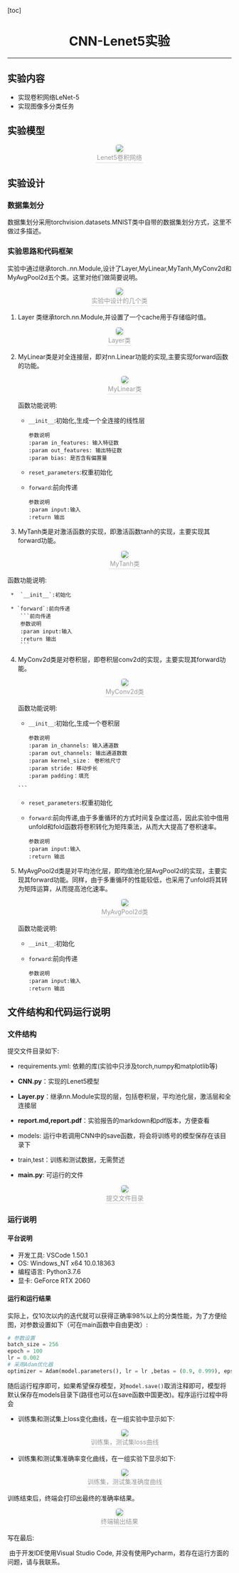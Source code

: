 [toc]

# <center>CNN-Lenet5实验</center>

---

## 实验内容

* 实现卷积网络LeNet-5
* 实现图像多分类任务

## 实验模型

   <center>
       <img style="border-radius: 0.3125em;
       box-shadow: 0 2px 4px 0 rgba(34,36,38,.12),0 2px 10px 0 rgba(34,36,38,.08);" 
       src="images\Lenet51.png">
       <br>
       <div style="color:orange; border-bottom: 1px solid #d9d9d9;
       display: inline-block;
       color: #999;
       padding: 2px;">Lenet5卷积网络</div>
   </center>

## 实验设计

### 数据集划分

数据集划分采用torchvision.datasets.MNIST类中自带的数据集划分方式，这里不做过多描述。

### 实验思路和代码框架

实验中通过继承torch..nn.Module,设计了Layer,MyLinear,MyTanh,MyConv2d和MyAvgPool2d五个类。这里对他们做简要说明。

   <center>
        <img style="border-radius: 0.3125em;
        box-shadow: 0 2px 4px 0 rgba(34,36,38,.12),0 2px 10px 0 rgba(34,36,38,.08);" 
        src="images\Layer.png">
        <br>
        <div style="color:orange; border-bottom: 1px solid #d9d9d9;
        display: inline-block;
        color: #999;
        padding: 2px;">实验中设计的几个类</div>
    </center>

1. Layer 类继承torch.nn.Module,并设置了一个cache用于存储临时值。


<center>
    <img style="border-radius: 0.3125em;
    box-shadow: 0 2px 4px 0 rgba(34,36,38,.12),0 2px 10px 0 rgba(34,36,38,.08);" 
    src="images\MyLayer.png">
    <br>
    <div style="color:orange; border-bottom: 1px solid #d9d9d9;
    display: inline-block;
    color: #999;
    padding: 2px;">Layer类</div>
</center>


2. MyLinear类是对全连接层，即对nn.Linear功能的实现,主要实现forward函数的功能。

    <center>
        <img style="border-radius: 0.3125em;
        box-shadow: 0 2px 4px 0 rgba(34,36,38,.12),0 2px 10px 0 rgba(34,36,38,.08);" 
        src="images\MyLinear1.png">
        <br>
        <div style="color:orange; border-bottom: 1px solid #d9d9d9;
        display: inline-block;
        color: #999;
        padding: 2px;">MyLinear类</div>
    </center>

    函数功能说明:

    * `__init__`:初始化,生成一个全连接的线性层
      
      ```初始化
      参数说明
      :param in_features: 输入特征数
      :param out_features: 输出特征数
      :param bias: 是否含有偏置量
      ```
    * `reset_parameters`:权重初始化

    * `forward`:前向传递
      ```前向传递
      参数说明
      :param input:输入
      :return 输出
      ```
    
3. MyTanh类是对激活函数的实现，即激活函数tanh的实现，主要实现其forward功能。

    <center>
        <img style="border-radius: 0.3125em;
        box-shadow: 0 2px 4px 0 rgba(34,36,38,.12),0 2px 10px 0 rgba(34,36,38,.08);" 
        src="images\MyTanh.png">
        <br>
        <div style="color:orange; border-bottom: 1px solid #d9d9d9;
        display: inline-block;
        color: #999;
        padding: 2px;">MyTanh类</div>
    </center>
函数功能说明:
    
     *  `__init__`:初始化
        
     * `forward`:前向传递
        ```前向传递
        参数说明
        :param input:输入
        :return 输出
        ```

4. MyConv2d类是对卷积层，即卷积层conv2d的实现，主要实现其forward功能。

    <center>
        <img style="border-radius: 0.3125em;
        box-shadow: 0 2px 4px 0 rgba(34,36,38,.12),0 2px 10px 0 rgba(34,36,38,.08);" 
        src="images\MyConv2d.png">
        <br>
        <div style="color:orange; border-bottom: 1px solid #d9d9d9;
        display: inline-block;
        color: #999;
        padding: 2px;">MyConv2d类</div>
    </center>

    函数功能说明:

     *  `__init__`:初始化,生成一个卷积层
        ```初始化
        参数说明
        :param in_channels: 输入通道数
        :param out_channels: 输出通道数数
        :param kernel_size： 卷积核尺寸
        :param stride: 移动步长
        :param padding：填充
       ```
    *  `reset_parameters`:权重初始化

    *  `forward`:前向传递,由于多重循环的方式时间复杂度过高，因此实验中借用unfold和fold函数将卷积转化为矩阵乘法，从而大大提高了卷积速率。
       
       ```前向传递
       参数说明
       :param input:输入
       :return 输出
       ```

5. MyAvgPool2d类是对平均池化层，即均值池化层AvgPool2d的实现，主要实现其forward功能。同样，由于多重循环的性能较低，也采用了unfold将其转为矩阵运算，从而提高池化速率。

    <center>
        <img style="border-radius: 0.3125em;
        box-shadow: 0 2px 4px 0 rgba(34,36,38,.12),0 2px 10px 0 rgba(34,36,38,.08);" 
        src="images\MyAvgPool2d.png">
        <br>
        <div style="color:orange; border-bottom: 1px solid #d9d9d9;
        display: inline-block;
        color: #999;
        padding: 2px;">MyAvgPool2d类</div>
    </center>
    
     函数功能说明:
     *  `__init__`:初始化
        
     * `forward`:前向传递
       
        ```前向传递
        参数说明
        :param input:输入
        :return 输出
        ```

## 文件结构和代码运行说明

### 文件结构
提交文件目录如下:

* requirements.yml: 依赖的库(实验中只涉及torch,numpy和matplotlib等)

* **CNN.py**：实现的Lenet5模型

* **Layer.py**：继承nn.Module实现的层，包括卷积层，平均池化层，激活层和全连接层

* **report.md,report.pdf**：实验报告的markdown和pdf版本，方便查看

* models: 运行中若调用CNN中的save函数，将会将训练号的模型保存在该目录下

* train,test：训练和测试数据，无需赘述

* **main.py**: 可运行的文件

    <center>
        <img style="border-radius: 0.3125em;
        box-shadow: 0 2px 4px 0 rgba(34,36,38,.12),0 2px 10px 0 rgba(34,36,38,.08);" 
        src="images\dir.png">
        <br>
        <div style="color:orange; border-bottom: 1px solid #d9d9d9;
        display: inline-block;
        color: #999;
        padding: 2px;">提交文件目录</div>
    </center>




### 运行说明

#### 平台说明

* 开发工具: VSCode 1.50.1
* OS: Windows_NT x64 10.0.18363
* 编程语言: Python3.7.6
* 显卡: GeForce RTX 2060

#### 运行和运行结果

实际上，仅10次以内的迭代就可以获得正确率98%以上的分类性能，为了方便绘图，对参数设置如下（可在main函数中自由更改）:

```python
# 参数设置
batch_size = 256
epoch = 100
lr = 0.002
# 采用Adam优化器
optimizer = Adam(model.parameters(), lr = lr ,betas = (0.9, 0.999), eps = 1e-6)
```

随后运行程序即可，如果希望保存模型，对`model.save()`取消注释即可，模型将默认保存在models目录下(路径也可以在save函数中国更改)。程序运行过程中将会

* 训练集和测试集上loss变化曲线，在一组实验中显示如下:

  <center>
      <img style="border-radius: 0.3125em;
      box-shadow: 0 2px 4px 0 rgba(34,36,38,.12),0 2px 10px 0 rgba(34,36,38,.08);" 
      src="images\1.png">
      <br>
      <div style="color:orange; border-bottom: 1px solid #d9d9d9;
      display: inline-block;
      color: #999;
      padding: 2px;">训练集，测试集loss曲线</div>
  </center>

* 训练集和测试集准确率变化曲线，在一组实验下显示如下:

  <center>
      <img style="border-radius: 0.3125em;
      box-shadow: 0 2px 4px 0 rgba(34,36,38,.12),0 2px 10px 0 rgba(34,36,38,.08);" 
      src="images\2.png">
      <br>
      <div style="color:orange; border-bottom: 1px solid #d9d9d9;
      display: inline-block;
      color: #999;
      padding: 2px;">训练集，测试集准确度曲线</div>
  </center>


训练结束后，终端会打印出最终的准确率结果。

  <center>
      <img style="border-radius: 0.3125em;
      box-shadow: 0 2px 4px 0 rgba(34,36,38,.12),0 2px 10px 0 rgba(34,36,38,.08);" 
      src="images\3.png">
      <br>
      <div style="color:orange; border-bottom: 1px solid #d9d9d9;
      display: inline-block;
      color: #999;
      padding: 2px;">终端输出结果</div>
  </center>


写在最后:

​		由于开发IDE使用Visual Studio Code, 并没有使用Pycharm，若存在运行方面的问题，请与我联系。